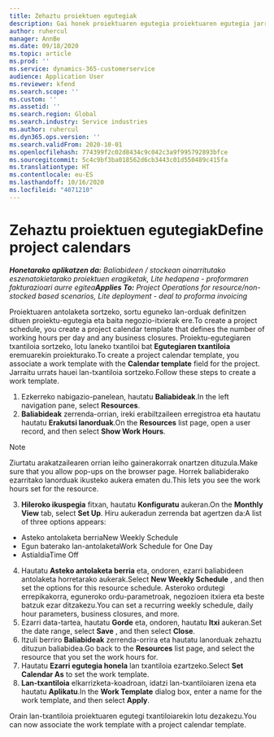 ```yaml
---
title: Zehaztu proiektuen egutegiak
description: Gai honek proiektuaren egutegia proiektuaren egutegia jarraitzeko erabiltzeari buruzko informazioa eskaintzen du.
author: ruhercul
manager: AnnBe
ms.date: 09/18/2020
ms.topic: article
ms.prod: ''
ms.service: dynamics-365-customerservice
audience: Application User
ms.reviewer: kfend
ms.search.scope: ''
ms.custom: ''
ms.assetid: ''
ms.search.region: Global
ms.search.industry: Service industries
ms.author: ruhercul
ms.dyn365.ops.version: ''
ms.search.validFrom: 2020-10-01
ms.openlocfilehash: 774399f2c02d8434c9c042c3a9f995792893bfce
ms.sourcegitcommit: 5c4c9bf3ba018562d6cb3443c01d550489c415fa
ms.translationtype: HT
ms.contentlocale: eu-ES
ms.lasthandoff: 10/16/2020
ms.locfileid: "4071210"
---
```

# <a name="define-project-calendars"></a><span data-ttu-id="d67ad-103">Zehaztu proiektuen egutegiak</span><span class="sxs-lookup"><span data-stu-id="d67ad-103">Define project calendars</span></span>

<span data-ttu-id="d67ad-104">_**Honetarako aplikatzen da:** Baliabideen / stockean oinarritutako eszenatokietarako proiektuen eragiketak, Lite hedapena - proformaren fakturazioari aurre egitea_</span><span class="sxs-lookup"><span data-stu-id="d67ad-104">_**Applies To:** Project Operations for resource/non-stocked based scenarios, Lite deployment - deal to proforma invoicing_</span></span>

<span data-ttu-id="d67ad-105">Proiektuaren antolaketa sortzeko, sortu eguneko lan-orduak definitzen dituen proiektu-egutegia eta baita negozio-itxierak ere.</span><span class="sxs-lookup"><span data-stu-id="d67ad-105">To create a project schedule, you create a project calendar template that defines the number of working hours per day and any business closures.</span></span> <span data-ttu-id="d67ad-106">Proiektu-egutegiaren txantiloia sortzeko, lotu laneko txantiloi bat **Egutegiaren txantiloia** eremuarekin proiekturako.</span><span class="sxs-lookup"><span data-stu-id="d67ad-106">To create a project calendar template, you associate a work template with the **Calendar template** field for the project.</span></span> <span data-ttu-id="d67ad-107">Jarraitu urrats hauei lan-txantiloia sortzeko.</span><span class="sxs-lookup"><span data-stu-id="d67ad-107">Follow these steps to create a work template.</span></span>

1. <span data-ttu-id="d67ad-108">Ezkerreko nabigazio-panelean, hautatu **Baliabideak**.</span><span class="sxs-lookup"><span data-stu-id="d67ad-108">In the left navigation pane, select **Resources**.</span></span> 
2. <span data-ttu-id="d67ad-109">**Baliabideak** zerrenda-orrian, ireki erabiltzaileen erregistroa eta hautatu hautatu **Erakutsi lanorduak**.</span><span class="sxs-lookup"><span data-stu-id="d67ad-109">On the **Resources** list page, open a user record, and then select **Show Work Hours**.</span></span>

  > [!NOTE]
  > <span data-ttu-id="d67ad-110">Ziurtatu arakatzailearen orrian leiho gainerakorrak onartzen dituzula.</span><span class="sxs-lookup"><span data-stu-id="d67ad-110">Make sure that you allow pop-ups on the browser page.</span></span> <span data-ttu-id="d67ad-111">Horrek baliabiderako ezarritako lanorduak ikusteko aukera ematen du.</span><span class="sxs-lookup"><span data-stu-id="d67ad-111">This lets you see the work hours set for the resource.</span></span>
  
3. <span data-ttu-id="d67ad-112">**Hileroko ikuspegia** fitxan, hautatu **Konfiguratu** aukeran.</span><span class="sxs-lookup"><span data-stu-id="d67ad-112">On the **Monthly View** tab, select **Set Up**.</span></span> <span data-ttu-id="d67ad-113">Hiru aukeradun zerrenda bat agertzen da:</span><span class="sxs-lookup"><span data-stu-id="d67ad-113">A list of three options appears:</span></span> 

  - <span data-ttu-id="d67ad-114">Asteko antolaketa berria</span><span class="sxs-lookup"><span data-stu-id="d67ad-114">New Weekly Schedule</span></span>
  - <span data-ttu-id="d67ad-115">Egun baterako lan-antolaketa</span><span class="sxs-lookup"><span data-stu-id="d67ad-115">Work Schedule for One Day</span></span>
  - <span data-ttu-id="d67ad-116">Astialdia</span><span class="sxs-lookup"><span data-stu-id="d67ad-116">Time Off</span></span>

4. <span data-ttu-id="d67ad-117">Hautatu **Asteko antolaketa berria** eta, ondoren, ezarri baliabideen antolaketa horretarako aukerak.</span><span class="sxs-lookup"><span data-stu-id="d67ad-117">Select **New Weekly Schedule** , and then set the options for this resource schedule.</span></span> <span data-ttu-id="d67ad-118">Asteroko ordutegi errepikakorra, eguneroko ordu-parametroak, negozioen itxiera eta beste batzuk ezar ditzakezu.</span><span class="sxs-lookup"><span data-stu-id="d67ad-118">You can set a recurring weekly schedule, daily hour parameters, business closures, and more.</span></span>
5. <span data-ttu-id="d67ad-119">Ezarri data-tartea, hautatu **Gorde** eta, ondoren, hautatu **Itxi** aukeran.</span><span class="sxs-lookup"><span data-stu-id="d67ad-119">Set the date range, select **Save** , and then select **Close**.</span></span> 
6. <span data-ttu-id="d67ad-120">Itzuli berriro **Baliabideak** zerrenda-orrira eta hautatu lanorduak zehaztu dituzun baliabidea.</span><span class="sxs-lookup"><span data-stu-id="d67ad-120">Go back to the **Resources** list page, and select the resource that you set the work hours for.</span></span> 
7. <span data-ttu-id="d67ad-121">Hautatu **Ezarri egutegia honela** lan txantiloia ezartzeko.</span><span class="sxs-lookup"><span data-stu-id="d67ad-121">Select **Set Calendar As** to set the work template.</span></span> 
8. <span data-ttu-id="d67ad-122">**Lan-txantiloia** elkarrizketa-koadroan, idatzi lan-txantiloiaren izena eta hautatu **Aplikatu**.</span><span class="sxs-lookup"><span data-stu-id="d67ad-122">In the **Work Template** dialog box, enter a name for the work template, and then select **Apply**.</span></span> 

<span data-ttu-id="d67ad-123">Orain lan-txantiloia proiektuaren egutegi txantiloiarekin lotu dezakezu.</span><span class="sxs-lookup"><span data-stu-id="d67ad-123">You can now associate the work template with a project calendar template.</span></span>
